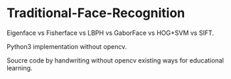 # Traditional-Face-Recognition
Eigenface vs Fisherface vs LBPH vs GaborFace vs HOG+SVM vs SIFT.

Python3 implementation without opencv.

Soucre code by handwriting without opencv existing ways for educational learning.
 
